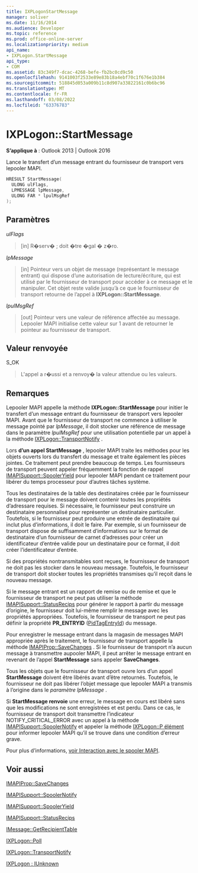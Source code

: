 ```yaml
---
title: IXPLogonStartMessage
manager: soliver
ms.date: 11/16/2014
ms.audience: Developer
ms.topic: reference
ms.prod: office-online-server
ms.localizationpriority: medium
api_name:
- IXPLogon.StartMessage
api_type:
- COM
ms.assetid: 83c349f7-dcac-4268-befe-fb2bc0cd9c50
ms.openlocfilehash: 9141003f2533e89e83b18a4ebf70c1f676e1b384
ms.sourcegitcommit: 518845d053a009b11c8d907a33822161c0b6bc96
ms.translationtype: MT
ms.contentlocale: fr-FR
ms.lasthandoff: 03/08/2022
ms.locfileid: "63376783"
---
```

# <a name="ixplogonstartmessage"></a>IXPLogon::StartMessage

  
  
**S’applique à** : Outlook 2013 | Outlook 2016 
  
Lance le transfert d’un message entrant du fournisseur de transport vers lepooler MAPI.
  
```cpp
HRESULT StartMessage(
  ULONG ulFlags,
  LPMESSAGE lpMessage,
  ULONG FAR * lpulMsgRef
);
```

## <a name="parameters"></a>Paramètres

 _ulFlags_
  
> [in] R�serv� ; doit �tre �gal � z�ro.
    
 _lpMessage_
  
> [in] Pointeur vers un objet de message (représentant le message entrant) qui dispose d’une autorisation de lecture/écriture, qui est utilisé par le fournisseur de transport pour accéder à ce message et le manipuler. Cet objet reste valide jusqu’à ce que le fournisseur de transport retourne de l’appel à **IXPLogon::StartMessage**.
    
 _lpulMsgRef_
  
> [out] Pointeur vers une valeur de référence affectée au message. Lepooler MAPI initialise cette valeur sur 1 avant de retourner le pointeur au fournisseur de transport.
    
## <a name="return-value"></a>Valeur renvoyée

S_OK 
  
> L'appel a r�ussi et a renvoy� la valeur attendue ou les valeurs.
    
## <a name="remarks"></a>Remarques

Lepooler MAPI appelle la méthode **IXPLogon::StartMessage** pour initier le transfert d’un message entrant du fournisseur de transport vers lepooler MAPI. Avant que le fournisseur de transport ne commence à utiliser le message pointé par  _lpMessage_, il doit stocker une référence de message dans le paramètre _lpulMsgRef_ pour une utilisation potentielle par un appel à la méthode [IXPLogon::TransportNotify](ixplogon-transportnotify.md) . 
  
Lors **d’un appel StartMessage** , lepooler MAPI traite les méthodes pour les objets ouverts lors du transfert du message et traite également les pièces jointes. Ce traitement peut prendre beaucoup de temps. Les fournisseurs de transport peuvent appeler fréquemment la fonction de rappel [IMAPISupport::SpoolerYield](imapisupport-spooleryield.md) pour lepooler MAPI pendant ce traitement pour libérer du temps processeur pour d’autres tâches système. 
  
Tous les destinataires de la table des destinataires créée par le fournisseur de transport pour le message doivent contenir toutes les propriétés d’adressare requises. Si nécessaire, le fournisseur peut construire un destinataire personnalisé pour représenter un destinataire particulier. Toutefois, si le fournisseur peut produire une entrée de destinataire qui inclut plus d’informations, il doit le faire. Par exemple, si un fournisseur de transport dispose de suffisamment d’informations sur le format de destinataire d’un fournisseur de carnet d’adresses pour créer un identificateur d’entrée valide pour un destinataire pour ce format, il doit créer l’identificateur d’entrée.
  
Si des propriétés nontransmitables sont reçues, le fournisseur de transport ne doit pas les stocker dans le nouveau message. Toutefois, le fournisseur de transport doit stocker toutes les propriétés transmises qu’il reçoit dans le nouveau message.
  
Si le message entrant est un rapport de remise ou de remise et que le fournisseur de transport ne peut pas utiliser la méthode [IMAPISupport::StatusRecips](imapisupport-statusrecips.md) pour générer le rapport à partir du message d’origine, le fournisseur doit lui-même remplir le message avec les propriétés appropriées. Toutefois, le fournisseur de transport ne peut pas définir la propriété **PR_ENTRYID** ([PidTagEntryId](pidtagentryid-canonical-property.md)) du message.
  
Pour enregistrer le message entrant dans la magasin de messages MAPI appropriée après le traitement, le fournisseur de transport appelle la méthode [IMAPIProp::SaveChanges](imapiprop-savechanges.md) . Si le fournisseur de transport n’a aucun message à transmettre aupooler MAPI, il peut arrêter le message entrant en revenant de l’appel **StartMessage** sans appeler **SaveChanges**.
  
Tous les objets que le fournisseur de transport ouvre lors d’un appel **StartMessage** doivent être libérés avant d’être retournés. Toutefois, le fournisseur ne doit pas libérer l’objet message que lepooler MAPI a transmis à l’origine dans le _paramètre lpMessage_ . 
  
Si **StartMessage renvoie** une erreur, le message en cours est libéré sans que les modifications ne sont enregistrées et est perdu. Dans ce cas, le fournisseur de transport doit transmettre l’indicateur NOTIFY_CRITICAL_ERROR avec un appel à la méthode [IMAPISupport::SpoolerNotify](imapisupport-spoolernotify.md) et appeler la méthode [IXPLogon::P élément](ixplogon-poll.md) pour informer lepooler MAPI qu’il se trouve dans une condition d’erreur grave. 
  
Pour plus d’informations, [voir Interaction avec le spooler MAPI](interacting-with-the-mapi-spooler.md). 
  
## <a name="see-also"></a>Voir aussi



[IMAPIProp::SaveChanges](imapiprop-savechanges.md)
  
[IMAPISupport::SpoolerNotify](imapisupport-spoolernotify.md)
  
[IMAPISupport::SpoolerYield](imapisupport-spooleryield.md)
  
[IMAPISupport::StatusRecips](imapisupport-statusrecips.md)
  
[IMessage::GetRecipientTable](imessage-getrecipienttable.md)
  
[IXPLogon::Poll](ixplogon-poll.md)
  
[IXPLogon::TransportNotify](ixplogon-transportnotify.md)
  
[IXPLogon : IUnknown](ixplogoniunknown.md)

